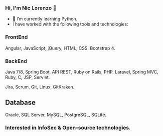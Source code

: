 ### Hi, I'm Nic Lorenzo 👋 

<!-- ### Hobbie
  Read, Draw, play the guitar. -->
- 🌱 I’m currently learning Python.
- I have worked with the following tools and technologies:
<!-- ### Skills -->
 ### FrontEnd 
  Angular, JavaScript, jQuery, HTML, CSS, Bootstrap 4. 
  ### BackEnd 
  Java 7/8, Spring Boot, API REST, Ruby on Rails, PHP, Laravel, Spring MVC, Ruby, C, JSP, Servlet.
  
<!--## Tools -->
  Jira, Scrum, Git, Linux, GitKraken.
## Database 
Oracle, SQL Server, MySQL, PostgreSQL, SQLite.
### Interested in InfoSec & Open-source technologies.
  
<!--
**r0nidev/r0nidev** is a ✨ _special_ ✨ repository because its `README.md` (this file) appears on your GitHub profile.

Here are some ideas to get you started:

- 🔭 I’m currently working on ...
- 🌱 I’m currently learning ...
- 👯 I’m looking to collaborate on ...
- 🤔 I’m looking for help with ...
- 💬 Ask me about ...
- 📫 How to reach me: ...
- 😄 Pronouns: ...
- ⚡ Fun fact: ...
-->

